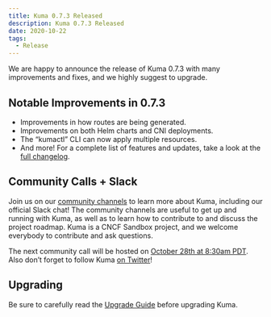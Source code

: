 ```yaml
---
title: Kuma 0.7.3 Released
description: Kuma 0.7.3 Released
date: 2020-10-22
tags:
  - Release
---
```


We are happy to announce the release of Kuma 0.7.3 with many improvements and fixes, and we highly suggest to upgrade.

## Notable Improvements in 0.7.3
* Improvements in how routes are being generated.
* Improvements on both Helm charts and CNI deployments.
* The “kumactl” CLI can now apply multiple resources.
* And more!
For a complete list of features and updates, take a look at the [full changelog](https://github.com/kumahq/kuma/blob/master/CHANGELOG.md#060).

## Community Calls + Slack
Join us on our [community channels](https://kuma.io/community/) to learn more about Kuma, including our official Slack chat! The community channels are useful to get up and running with Kuma, as well as to learn how to contribute to and discuss the project roadmap. Kuma is a CNCF Sandbox project, and we welcome everybody to contribute and ask questions.

The next community call will be hosted on [October 28th at 8:30am PDT](https://kuma.io/community/). Also don’t forget to follow Kuma [on Twitter](https://twitter.com/kumamesh)!

## Upgrading
Be sure to carefully read the [Upgrade Guide](https://github.com/kumahq/kuma/blob/master/UPGRADE.md) before upgrading Kuma.